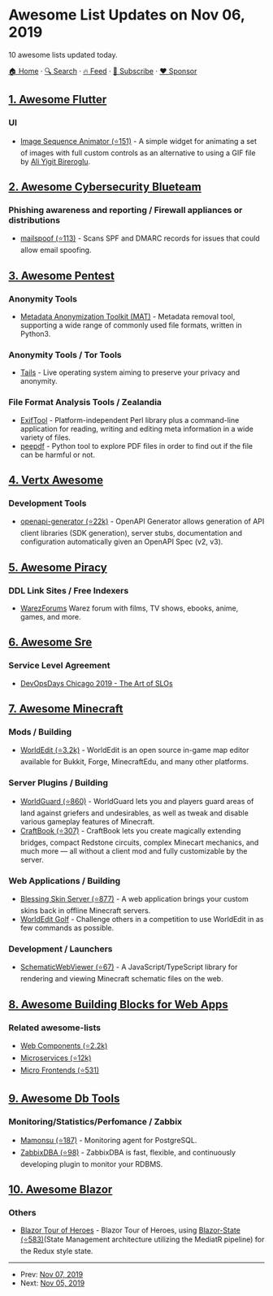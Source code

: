 # Awesome List Updates on Nov 06, 2019

10 awesome lists updated today.

[🏠 Home](/README.md) · [🔍 Search](https://www.trackawesomelist.com/search/) · [🔥 Feed](https://www.trackawesomelist.com/rss.xml) · [📮 Subscribe](https://trackawesomelist.us17.list-manage.com/subscribe?u=d2f0117aa829c83a63ec63c2f&id=36a103854c) · [❤️  Sponsor](https://github.com/sponsors/theowenyoung)



## [1. Awesome Flutter](/content/Solido/awesome-flutter/README.md)

### UI

*   [Image Sequence Animator (⭐151)](https://github.com/aliyigitbireroglu/flutter-image-sequence-animator) <!--stargazers:aliyigitbireroglu/flutter-image-sequence-animator--> - A simple widget for animating a set of images with full custom controls as an alternative to using a GIF file by [Ali Yigit Bireroglu](https://github.com/aliyigitbireroglu).

## [2. Awesome Cybersecurity Blueteam](/content/fabacab/awesome-cybersecurity-blueteam/README.md)

### Phishing awareness and reporting / Firewall appliances or distributions

*   [mailspoof (⭐113)](https://github.com/serain/mailspoof) - Scans SPF and DMARC records for issues that could allow email spoofing.

## [3. Awesome Pentest](/content/enaqx/awesome-pentest/README.md)

### Anonymity Tools

*   [Metadata Anonymization Toolkit (MAT)](https://0xacab.org/jvoisin/mat2) - Metadata removal tool, supporting a wide range of commonly used file formats, written in Python3.

### Anonymity Tools / Tor Tools

*   [Tails](https://tails.boum.org/) - Live operating system aiming to preserve your privacy and anonymity.

### File Format Analysis Tools / Zealandia

*   [ExifTool](https://www.sno.phy.queensu.ca/~phil/exiftool/) - Platform-independent Perl library plus a command-line application for reading, writing and editing meta information in a wide variety of files.
*   [peepdf](https://eternal-todo.com/tools/peepdf-pdf-analysis-tool) - Python tool to explore PDF files in order to find out if the file can be harmful or not.

## [4. Vertx Awesome](/content/vert-x3/vertx-awesome/README.md)

### Development Tools

*   [openapi-generator (⭐22k)](https://github.com/OpenAPITools/openapi-generator) - OpenAPI Generator allows generation of API client libraries (SDK generation), server stubs, documentation and configuration automatically given an OpenAPI Spec (v2, v3).

## [5. Awesome Piracy](/content/Igglybuff/awesome-piracy/README.md)

### DDL Link Sites / Free Indexers

*   [WarezForums](https://warezforums.com/) Warez forum with films, TV shows, ebooks, anime, games, and more.

## [6. Awesome Sre](/content/dastergon/awesome-sre/README.md)

### Service Level Agreement

*   [DevOpsDays Chicago 2019 - The Art of SLOs](https://youtu.be/Dfnbw5dJQ5I)

## [7. Awesome Minecraft](/content/bs-community/awesome-minecraft/README.md)

### Mods / Building

*   [WorldEdit (⭐3.2k)](https://github.com/EngineHub/WorldEdit) - WorldEdit is an open source in-game map editor available for Bukkit, Forge, MinecraftEdu, and many other platforms.

### Server Plugins / Building

*   [WorldGuard (⭐860)](https://github.com/EngineHub/WorldGuard) - WorldGuard lets you and players guard areas of land against griefers and undesirables, as well as tweak and disable various gameplay features of Minecraft.
*   [CraftBook (⭐307)](https://github.com/EngineHub/CraftBook) - CraftBook lets you create magically extending bridges, compact Redstone circuits, complex Minecart mechanics, and much more — all without a client mod and fully customizable by the server.

### Web Applications / Building

*   [Blessing Skin Server (⭐877)](https://github.com/bs-community/blessing-skin-server) - A web application brings your custom skins back in offline Minecraft servers.
*   [WorldEdit Golf](https://worldedit.golf/) - Challenge others in a competition to use WorldEdit in as few commands as possible.

### Development / Launchers

*   [SchematicWebViewer (⭐67)](https://github.com/EngineHub/SchematicWebViewer) - A JavaScript/TypeScript library for rendering and viewing Minecraft schematic files on the web.

## [8. Awesome Building Blocks for Web Apps](/content/componently-com/awesome-building-blocks-for-web-apps/README.md)

### Related awesome-lists

*   [Web Components (⭐2.2k)](https://github.com/mateusortiz/webcomponents-the-right-way)
*   [Microservices (⭐12k)](https://github.com/mfornos/awesome-microservices)
*   [Micro Frontends (⭐531)](https://github.com/ChristianUlbrich/awesome-microfrontends)

## [9. Awesome Db Tools](/content/mgramin/awesome-db-tools/README.md)

### Monitoring/Statistics/Perfomance / Zabbix

*   [Mamonsu (⭐187)](https://github.com/postgrespro/mamonsu) - Monitoring agent for PostgreSQL.
*   [ZabbixDBA (⭐98)](https://github.com/anetrusov/ZabbixDBA) - ZabbixDBA is fast, flexible, and continuously developing plugin to monitor your RDBMS.

## [10. Awesome Blazor](/content/AdrienTorris/awesome-blazor/README.md)

### Others

*   [Blazor Tour of Heroes](https://github.com/georgemathieson/blazor-tour-of-heroes) - Blazor Tour of Heroes, using [Blazor-State (⭐583)](https://github.com/TimeWarpEngineering/blazor-state)(State Management architecture utilizing the MediatR pipeline) for the Redux style state.

---

- Prev: [Nov 07, 2019](/content/2019/11/07/README.md)
- Next: [Nov 05, 2019](/content/2019/11/05/README.md)